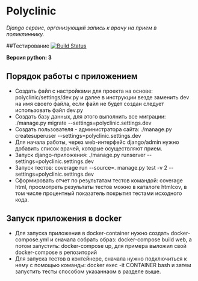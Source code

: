 # Polyclinic
*Django сервис, организующий запись к врачу на прием в поликлиннику.*

##Тестирование
[![Build Status](https://travis-ci.org/notsnake/polyclinic-test.svg?branch=master)](https://travis-ci.org/notsnake/polyclinic-test)

**Версия python: 3**


Порядок работы с приложением
------------
- Создать файл с настройками для проекта на основе: polyclinic/settings/dev.py и далее в инструкции везде заменить dev на имя своего файла,
    если файл не будет создан следует использовать файл dev.py
- Создать базу данных, для этого выполнить все миграции: ./manage.py migrate --settings=polyclinic.settings.dev
- Создать пользователя - администратора сайта: ./manage.py createsuperuser --settings=polyclinic.settings.dev
- Для начала работы, через web-интерфейс django/admin нужно добавить список врачей, которые осуществляют прием.
- Запуск django-приложения: ./manage.py runserver --settings=polyclinic.settings.dev
- Запуск тестов: coverage run --source=. manage.py test -v 2 --settings=polyclinic.settings.dev
- Сформировать отчет по результатам тестов командой: coverage html, просмотреть результаты тестов можно в каталоге htmlcov, в том числе процентный показатель покрытия тестами исходного кода.

Запуск приложения в docker
------------

- Для запуска приложения в docker-container нужно создать docker-compose.yml и сначала собрать образ:
    docker-compose build web, а потом запустить: docker-compose up, для примера выложил свой docker-compose в репозиторий
- Для запуска тестов в контейнере, сначала нужно подключиться к нему с помощью команды: docker exec -it CONTAINER bash и затем запустить тесты способом указаннаом в разделе выше.
